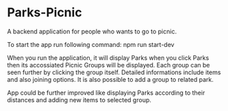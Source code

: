 # Parks-Picnic
A backend application for people who wants to go to picnic. 


To start the app run following command:
npm run start-dev

When you run the application, it will display Parks when you click Parks then its accossiated Picnic Groups will be displayed. Each group can be seen further by clicking the group itself. Detailed informations include items and also joining options. It is also possible to add a group to related park. 

App could be further improved like displaying Parks according to their distances and adding new items to selected group. 